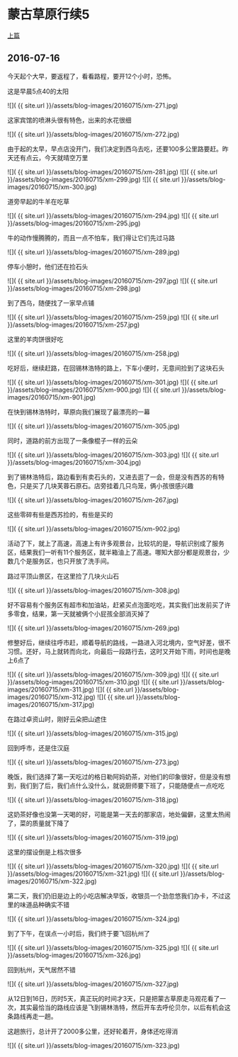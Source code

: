 蒙古草原行续5
========================

[上篇](/2016/07/15/蒙古草原4.html)

2016-07-16
------------------------
今天起个大早，要返程了，看看路程，要开12个小时，恐怖。

这是早晨5点40的太阳

![]( {{ site.url }}/assets/blog-images/20160715/xm-271.jpg)

这家宾馆的喷淋头很有特色，出来的水花很细

![]( {{ site.url }}/assets/blog-images/20160715/xm-272.jpg)

由于起的太早，早点店没开门，我们决定到西乌去吃，还要100多公里路要赶。昨天还有点云，今天就晴空万里

![]( {{ site.url }}/assets/blog-images/20160715/xm-281.jpg)
![]( {{ site.url }}/assets/blog-images/20160715/xm-299.jpg)
![]( {{ site.url }}/assets/blog-images/20160715/xm-300.jpg)

道旁早起的牛羊在吃草

![]( {{ site.url }}/assets/blog-images/20160715/xm-294.jpg)
![]( {{ site.url }}/assets/blog-images/20160715/xm-295.jpg)

牛的动作慢腾腾的，而且一点不怕车，我们得让它们先过马路

![]( {{ site.url }}/assets/blog-images/20160715/xm-289.jpg)

停车小憩时，他们还在捡石头

![]( {{ site.url }}/assets/blog-images/20160715/xm-297.jpg)
![]( {{ site.url }}/assets/blog-images/20160715/xm-298.jpg)

到了西乌，随便找了一家早点铺

![]( {{ site.url }}/assets/blog-images/20160715/xm-259.jpg)
![]( {{ site.url }}/assets/blog-images/20160715/xm-257.jpg)

这里的羊肉饼很好吃

![]( {{ site.url }}/assets/blog-images/20160715/xm-258.jpg)

吃好后，继续赶路，在回锡林浩特的路上，下车小便时，无意间捡到了这块石头

![]( {{ site.url }}/assets/blog-images/20160715/xm-301.jpg)
![]( {{ site.url }}/assets/blog-images/20160715/xm-900.jpg)
![]( {{ site.url }}/assets/blog-images/20160715/xm-901.jpg)

在快到锡林浩特时，草原向我们展现了最漂亮的一幕

![]( {{ site.url }}/assets/blog-images/20160715/xm-305.jpg)

同时，道路的前方出现了一条像棍子一样的云朵

![]( {{ site.url }}/assets/blog-images/20160715/xm-303.jpg)
![]( {{ site.url }}/assets/blog-images/20160715/xm-304.jpg)

到了锡林浩特后，路边看到有卖石头的，又进去逛了一会，但是没有西苏的有特色，只是买了几块芙蓉石原石。店旁挂着几只鸟笼，俩小孩很感兴趣

![]( {{ site.url }}/assets/blog-images/20160715/xm-267.jpg)

这些零碎有些是西苏捡的，有些是买的

![]( {{ site.url }}/assets/blog-images/20160715/xm-902.jpg)

活动了下，就上了高速，高速上有许多观景台，比较坑的是，导航识别成了服务区，结果我们一听有11个服务区，就半箱油上了高速。哪知大部分都是观景台，少数几个是服务区，也只开放了洗手间。

路过平顶山景区，在这里捡了几块火山石

![]( {{ site.url }}/assets/blog-images/20160715/xm-308.jpg)

好不容易有个服务区有超市和加油站，赶紧买点泡面吃吃，其实我们出发前买了许多零食，结果，第一天就被俩个小屁孩全部消灭掉了

![]( {{ site.url }}/assets/blog-images/20160715/xm-269.jpg)

修整好后，继续往呼市赶，顺着导航的路线，一路进入河北境内，空气好差，很不习惯。还好，马上就转而向北，向最后一段路行去，这时又开始下雨，时间也是晚上6点了

![]( {{ site.url }}/assets/blog-images/20160715/xm-309.jpg)
![]( {{ site.url }}/assets/blog-images/20160715/xm-310.jpg)
![]( {{ site.url }}/assets/blog-images/20160715/xm-311.jpg)
![]( {{ site.url }}/assets/blog-images/20160715/xm-312.jpg)
![]( {{ site.url }}/assets/blog-images/20160715/xm-317.jpg)

在路过卓资山时，刚好云朵把山遮住

![]( {{ site.url }}/assets/blog-images/20160715/xm-315.jpg)

回到呼市，还是住汉庭

![]( {{ site.url }}/assets/blog-images/20160715/xm-273.jpg)

晚饭，我们选择了第一天吃过的格日勒阿妈奶茶，对他们的印象很好，但是没有想到，我们到了后，我们点什么没什么，就说厨师要下班了，只能随便点一点吃吃

![]( {{ site.url }}/assets/blog-images/20160715/xm-318.jpg)

这奶茶好像也没第一天喝的好，可能是第一天去的那家店，地处偏僻，这里太热闹了，菜的质量就下降了

![]( {{ site.url }}/assets/blog-images/20160715/xm-319.jpg)

这里的摆设倒是上档次很多

![]( {{ site.url }}/assets/blog-images/20160715/xm-320.jpg)
![]( {{ site.url }}/assets/blog-images/20160715/xm-321.jpg)
![]( {{ site.url }}/assets/blog-images/20160715/xm-322.jpg)

第二天，我们仍旧是边上的小吃店解决早饭，收银员一个劲忽悠我们办卡，不过这里的味道品种确实不错

![]( {{ site.url }}/assets/blog-images/20160715/xm-324.jpg)

到了下午，在误点一小时后，我们终于要飞回杭州了

![]( {{ site.url }}/assets/blog-images/20160715/xm-325.jpg)
![]( {{ site.url }}/assets/blog-images/20160715/xm-326.jpg)

回到杭州，天气居然不错

![]( {{ site.url }}/assets/blog-images/20160715/xm-327.jpg)

从12日到16日，历时5天，真正玩的时间才3天，只是把蒙古草原走马观花看了一次，其实最恰当的路线应该是飞到锡林浩特，然后开车去呼伦贝尔，以后有机会这条路线再走一趟。

这趟旅行，总计开了2000多公里，还好轮着开，身体还吃得消

![]( {{ site.url }}/assets/blog-images/20160715/xm-323.jpg)